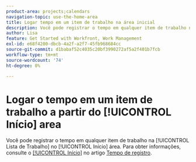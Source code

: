 ```yaml
---
product-area: projects;calendars
navigation-topic: use-the-home-area
title: Logar tempo em um item de trabalho na área inicial
description: Você pode registrar o tempo em qualquer item de trabalho na [!UICONTROL Lista de Trabalho] no [!UICONTROL Início] área. Para obter informações, consulte o [!UICONTROL Início] no artigo Log time.
author: Lisa
feature: Get Started with Workfront, Work Management
exl-id: e68f4200-dbcb-4a2f-a2f7-45fb968684cc
source-git-commit: d1babaf52c4035c20bf3990272af5a2f401b7fcb
workflow-type: tm+mt
source-wordcount: '74'
ht-degree: 0%

---
```


# Logar o tempo em um item de trabalho a partir do [!UICONTROL Início] area

Você pode registrar o tempo em qualquer item de trabalho na [!UICONTROL Lista de Trabalho] no [!UICONTROL Início] área. Para obter informações, consulte o [[!UICONTROL Início]](../../../timesheets/create-and-manage-timesheets/log-time.md#home) no artigo  [Tempo de registro](../../../timesheets/create-and-manage-timesheets/log-time.md).
